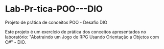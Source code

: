 # Lab-Pr-tica-POO---DIO
Projeto de prática de conceitos POO - Desafio DIO

Este projeto é um exercício de prática dos conceitos apresentados no laboratório:
"Abstraindo um Jogo de RPG Usando Orientação a Objetos com C#" - DIO.
